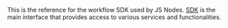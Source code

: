 This is the reference for the workflow SDK used by JS Nodes.
[SDK](#sdk-1) is the main interface that provides access to various services and functionalities.
